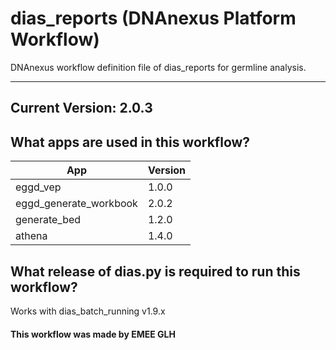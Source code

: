 # dias_reports (DNAnexus Platform Workflow)
DNAnexus workflow definition file of dias_reports for germline analysis.

-------

## Current Version: 2.0.3

## What apps are used in this workflow?

|  App 	| Version  	|
|---	|---	|
|eggd_vep      |1.0.0|
|eggd_generate_workbook    |2.0.2|
|generate_bed       |1.2.0|
|athena             |1.4.0|

## What release of dias.py is required to run this workflow?

Works with dias_batch_running v1.9.x



#### This workflow was made by EMEE GLH
